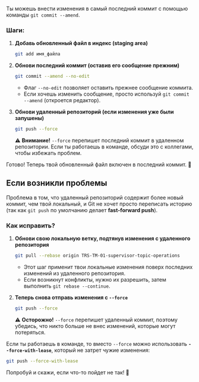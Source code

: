 Ты можешь внести изменения в самый последний коммит с помощью команды `git commit --amend`.

### **Шаги:**

1. **Добавь обновленный файл в индекс (staging area)**
    
    ```sh
    git add имя_файла
    ```
    
2. **Обнови последний коммит (оставив его сообщение прежним)**
    
    ```sh
    git commit --amend --no-edit
    ```
    
    - Флаг `--no-edit` позволяет оставить прежнее сообщение коммита.
    - Если хочешь изменить сообщение, просто используй `git commit --amend` (откроется редактор).
3. **Обнови удаленный репозиторий (если изменения уже были запушены)**
    
    ```sh
    git push --force
    ```
    
    ⚠️ **Внимание!** `--force` перепишет последний коммит в удаленном репозитории. Если ты работаешь в команде, обсуди это с коллегами, чтобы избежать проблем.
    

Готово! Теперь твой обновленный файл включен в последний коммит. 🚀

## **Если возникли проблемы**

Проблема в том, что удаленный репозиторий содержит более новый коммит, чем твой локальный, и Git не хочет просто переписать историю (так как `git push` по умолчанию делает **fast-forward push**).

### **Как исправить?**

1. **Обнови свою локальную ветку, подтянув изменения с удаленного репозитория**
    
    ```sh
    git pull --rebase origin TRS-TM-01-supervisor-topic-operations
    ```
    
    - Этот шаг применит твои локальные изменения поверх последних изменений из удаленного репозитория.
    - Если возникнут конфликты, нужно их разрешить, затем выполнить `git rebase --continue`.
2. **Теперь снова отправь изменения с `--force`**
    
    ```sh
    git push --force
    ```
    
    ⚠️ **Осторожно!** `--force` перепишет удаленный коммит, поэтому убедись, что никто больше не внес изменений, которые могут потеряться.
    

Если ты работаешь в команде, то вместо `--force` можно использовать **`--force-with-lease`**, который не затрет чужие изменения:

```sh
git push --force-with-lease
```

Попробуй и скажи, если что-то пойдет не так! 🚀